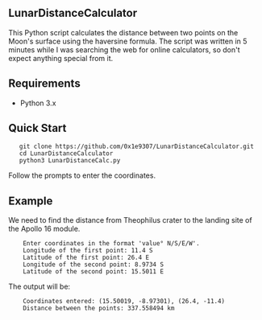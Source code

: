 ## LunarDistanceCalculator

This Python script calculates the distance between two points on the Moon's surface using the haversine formula.
The script was written in 5 minutes while I was searching the web for online calculators, so don't expect anything special from it.

## Requirements

- Python 3.x

## Quick Start

```console
   git clone https://github.com/0x1e9307/LunarDistanceCalculator.git
   cd LunarDistanceCalculator
   python3 LunarDistanceCalc.py
```

Follow the prompts to enter the coordinates.

## Example

We need to find the distance from Theophilus crater to the landing site of the Apollo 16 module.

```console
	Enter coordinates in the format 'value° N/S/E/W'.
	Longitude of the first point: 11.4 S
	Latitude of the first point: 26.4 E
	Longitude of the second point: 8.9734 S
	Latitude of the second point: 15.5011 E
```
The output will be:

```console
	Coordinates entered: (15.50019, -8.97301), (26.4, -11.4)
	Distance between the points: 337.558494 km
```

